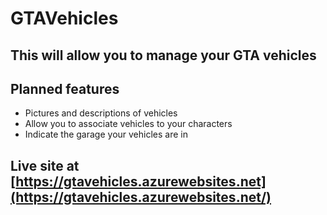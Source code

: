 # GTAVehicles
## This will allow you to manage your GTA vehicles
## Planned features
* Pictures and descriptions of vehicles
* Allow you to associate vehicles to your characters
* Indicate the garage your vehicles are in

## Live site at [https://gtavehicles.azurewebsites.net](https://gtavehicles.azurewebsites.net/)
